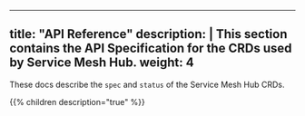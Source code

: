 
---
title: "API Reference"
description: | 
  This section contains the API Specification for the CRDs used by Service Mesh Hub.
weight: 4
---

These docs describe the `spec` and `status` of the Service Mesh Hub CRDs.

{{% children description="true" %}}

